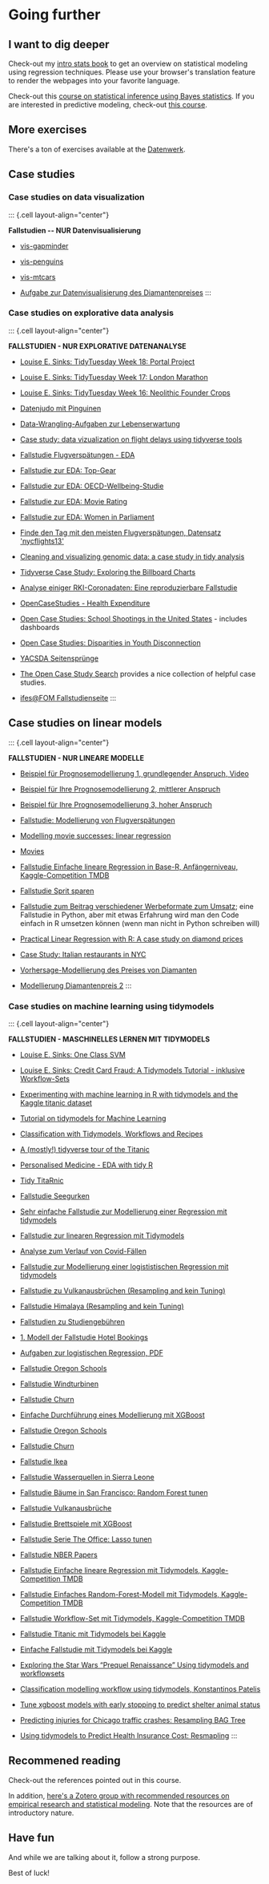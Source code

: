 # Going further


## I want to dig deeper

Check-out my [intro stats book](https://statistik1.netlify.app/) to get an overview on statistical modeling using  regression techniques. Please use your browser's translation feature to render the webpages into your favorite language.


Check-out this [course on statistical inference using Bayes statistics](https://start-bayes.netlify.app/).
If you are interested in predictive modeling, check-out [this course](https://ds1-prognosemodellierung.netlify.app/).


## More exercises

There's a ton of exercises available at the [Datenwerk](https://datenwerk.netlify.app/).


## Case studies



### Case studies on data visualization





::: {.cell layout-align="center"}

**Fallstudien -- NUR Datenvisualisierung**

- [vis-gapminder](https://datenwerk.netlify.app/posts/vis-gapminder/vis-gapminder)

- [vis-penguins](https://datenwerk.netlify.app/posts/vis-penguins/vis-penguins)

- [vis-mtcars](https://datenwerk.netlify.app/posts/vis-mtcars/vis-mtcars)

- [Aufgabe zur Datenvisualisierung des Diamantenpreises](https://data-se.netlify.app/2020/12/07/ex-visualizing-diamonds/)
:::











### Case studies on explorative data analysis





::: {.cell layout-align="center"}

**FALLSTUDIEN - NUR EXPLORATIVE DATENANALYSE**

- [Louise E. Sinks: TidyTuesday Week 18: Portal Project](https://lsinks.github.io/posts/2023-05-02-portal-project/portal.html)

- [Louise E. Sinks: TidyTuesday Week 17: London Marathon](https://lsinks.github.io/posts/2023-04-25-tidytuesday-marathon/marathon.html)

- [Louise E. Sinks: TidyTuesday Week 16: Neolithic Founder Crops](https://lsinks.github.io/posts/2023-04-18-tidytuesday-founder-crops/founder-crops.html)


- [Datenjudo mit Pinguinen](https://allisonhorst.shinyapps.io/dplyr-learnr/#section-welcome)

- [Data-Wrangling-Aufgaben zur Lebenserwartung](https://data-se.netlify.app/2021/02/24/exercises-to-data-wrangling-with-the-tidyverse/)

- [Case study: data vizualization on flight delays using tidyverse tools](https://data-se.netlify.app/2021/02/24/case-study-data-vizualization-on-flight-delays-using-tidyverse-tools/)
- [Fallstudie Flugverspätungen - EDA](https://data-se.netlify.app/2021/03/08/eda-zu-flugversp%C3%A4tungen/)

- [Fallstudie zur EDA: Top-Gear](https://data-se.netlify.app/2021/02/11/yacda-topgear/)

- [Fallstudie zur EDA:  OECD-Wellbeing-Studie](https://data-se.netlify.app/2021/02/11/explorative-datenanalyse-zum-datensatz-oecd-wellbeing/)

- [Fallstudie zur EDA: Movie Rating](https://minimaxir.com/2018/07/imdb-data-analysis/)

- [Fallstudie zur EDA: Women in Parliament](https://github.com/saghirb/WiP-tidyverse/blob/master/doc/WiP-tidyverse.pdf)

- [Finde den Tag mit den meisten Flugverspätungen, Datensatz 'nycflights13'](https://data-se.netlify.app/2021/05/27/datensatz-flights-finde-den-tag-mit-den-meisten-abfl%C3%BCgen/)

- [Cleaning and visualizing genomic data: a case study in tidy analysis](http://varianceexplained.org/r/tidy-genomics/)

- [Tidyverse Case Study: Exploring the Billboard Charts](https://www.njtierney.com/post/2017/11/07/tidyverse-billboard/)

- [Analyse einiger RKI-Coronadaten: Eine reproduzierbare Fallstudie](https://data-se.netlify.app/2021/11/27/analyse-der-rki-coronadaten/)

- [OpenCaseStudies - Health Expenditure](https://www.opencasestudies.org/casestudies/ocs-healthexpenditure.html)

- [Open Case Studies: School Shootings in the United States](https://www.opencasestudies.org/ocs-bp-school-shootings-dashboard/#Motivation) - includes dashboards
 
- [Open Case Studies: Disparities in Youth Disconnection](https://www.opencasestudies.org/ocs-bp-youth-disconnection/)

- [YACSDA Seitensprünge](https://data-se.netlify.app/2021/05/28/yacsda-seitenspr%C3%BCnge/)

- [The Open Case Study Search](https://www.opencasestudies.org/) provides a nice collection of helpful case studies.

- [ifes@FOM Fallstudienseite](https://fallstudien.netlify.app/)
:::











## Case studies on linear models







::: {.cell layout-align="center"}

**FALLSTUDIEN - NUR LINEARE MODELLE**

- [Beispiel für Prognosemodellierung 1, grundlegender Anspruch, Video](https://youtu.be/5pBTHrnRIZY)

- [Beispiel für Ihre Prognosemodellierung 2, mittlerer  Anspruch](https://data-se.netlify.app/2020/11/13/fallstudie-zur-regressionsanalyse-ggplot2movies/)

- [Beispiel für Ihre Prognosemodellierung 3, hoher Anspruch](https://data-se.netlify.app/2021/03/10/fallstudie-modellierung-von-flugversp%C3%A4tungen/)

- [Fallstudie: Modellierung von Flugverspätungen](https://data-se.netlify.app/2021/03/10/fallstudie-modellierung-von-flugversp%C3%A4tungen/)

- [Modelling movie successes: linear regression](https://data-se.netlify.app/2021/02/24/modelling-movie-successes-linear-regression/)

- [Movies](https://data-se.netlify.app/2020/11/13/fallstudie-zur-regressionsanalyse-ggplot2movies/)


- [Fallstudie Einfache lineare Regression in Base-R, Anfängerniveau, Kaggle-Competition TMDB](https://www.kaggle.com/code/ssauer/tmdb-simple-regression-beginners)


- [Fallstudie Sprit sparen](https://data-se.netlify.app/2022/05/02/fallstudie-spritverbrauch/)

- [Fallstudie zum Beitrag verschiedener Werbeformate zum Umsatz](https://www.kaggle.com/code/saikatkumardey/linear-regression-case-study/notebook); eine Fallstudie in Python, aber mit etwas Erfahrung wird man den Code einfach in R umsetzen können (wenn man nicht in Python schreiben will)

- [Practical Linear Regression with R: A case study on diamond prices](https://www.linkedin.com/pulse/practical-linear-regression-r-case-study-diamond-prices-valdeleon/?trk=public_profile_article_view)

- [ Case Study: Italian restaurants in NYC](https://stat-ata-asu.github.io/MultipleAndLogisticRegression/case-study-italian-restaurants-in-nyc.html)

- [Vorhersage-Modellierung des Preises von Diamanten](https://data-se.netlify.app/2021/05/19/vohrersgage-modellierung-des-preises-von-diamanten/)

- [Modellierung Diamantenpreis 2](https://data-se.netlify.app/2021/05/25/modellierung-diamantenpreis-2/)
:::






### Case studies on machine learning using tidymodels






::: {.cell layout-align="center"}

**FALLSTUDIEN - MASCHINELLES LERNEN MIT TIDYMODELS**

- [Louise E. Sinks: One Class SVM](https://lsinks.github.io/posts/2023-03-30-One-Class-SVM/one-class-svm.html)

- [Louise E. Sinks: Credit Card Fraud: A Tidymodels Tutorial - inklusive Workflow-Sets](https://lsinks.github.io/posts/2023-04-11-credit-card-fraud/fraud_tutorial.html)





- [Experimenting with machine learning in R with tidymodels and the Kaggle titanic dataset](https://www.r-bloggers.com/2021/08/experimenting-with-machine-learning-in-r-with-tidymodels-and-the-kaggle-titanic-dataset/)




- [Tutorial on tidymodels for Machine Learning](https://hansjoerg.me/2020/02/09/tidymodels-for-machine-learning/)



- [Classification with Tidymodels, Workflows and Recipes](https://www.kirenz.com/post/2021-02-17-r-classification-tidymodels/)



- [A (mostly!) tidyverse tour of the Titanic](https://www.kaggle.com/code/varimp/a-mostly-tidyverse-tour-of-the-titanic/report)



- [Personalised Medicine - EDA with tidy R](https://www.kaggle.com/code/headsortails/personalised-medicine-eda-with-tidy-r/report)



- [Tidy TitaRnic](https://www.kaggle.com/code/headsortails/tidy-titarnic/report)







- [Fallstudie Seegurken](https://www.tidymodels.org/start/models/)


- [Sehr einfache Fallstudie zur Modellierung einer Regression mit tidymodels](https://juliasilge.com/blog/student-debt/)

- [Fallstudie zur linearen Regression mit Tidymodels](https://www.gmudatamining.com/lesson-10-r-tutorial.html)

- [Analyse zum Verlauf von Covid-Fällen](https://github.com/sebastiansauer/covid-icu)

- [Fallstudie zur Modellierung einer logististischen Regression mit tidymodels](https://onezero.blog/modelling-binary-logistic-regression-using-tidymodels-library-in-r-part-1/)


- [Fallstudie zu Vulkanausbrüchen (Resampling and kein Tuning)](https://juliasilge.com/blog/multinomial-volcano-eruptions/)

- [Fallstudie Himalaya (Resampling and kein Tuning)](https://juliasilge.com/blog/himalayan-climbing/)

- [Fallstudien zu Studiengebühren](https://juliasilge.com/blog/tuition-resampling/)

- [1. Modell der Fallstudie Hotel Bookings](https://www.tidymodels.org/start/case-study/)

- [Aufgaben zur logistischen Regression, PDF](https://github.com/sebastiansauer/datascience1/blob/main/Aufgaben/Thema8-Loesungen1.pdf)

- [Fallstudie Oregon Schools](https://bcullen.rbind.io/post/2020-06-02-tidymodels-decision-tree-learning-in-r/)

- [Fallstudie Windturbinen](https://juliasilge.com/blog/wind-turbine/)

- [Fallstudie Churn](https://www.gmudatamining.com/lesson-13-r-tutorial.html)


- [Einfache Durchführung eines Modellierung mit XGBoost](https://data-se.netlify.app/2020/12/14/titanic-tidymodels-boost/)

- [Fallstudie Oregon Schools](https://bcullen.rbind.io/post/2020-06-02-tidymodels-decision-tree-learning-in-r/)

- [Fallstudie Churn](https://www.gmudatamining.com/lesson-13-r-tutorial.html)

- [Fallstudie Ikea](https://juliasilge.com/blog/ikea-prices/)

- [Fallstudie Wasserquellen in Sierra Leone](https://juliasilge.com/blog/water-sources/)

- [Fallstudie Bäume in San Francisco: Random Forest tunen](https://juliasilge.com/blog/sf-trees-random-tuning/)

- [Fallstudie Vulkanausbrüche](https://juliasilge.com/blog/multinomial-volcano-eruptions/)

- [Fallstudie Brettspiele mit XGBoost](https://juliasilge.com/blog/board-games/)


- [Fallstudie Serie The Office: Lasso tunen](https://juliasilge.com/blog/lasso-the-office/)

- [Fallstudie NBER Papers](https://juliasilge.com/blog/nber-papers/)


- [Fallstudie Einfache lineare Regression mit Tidymodels, Kaggle-Competition TMDB](https://www.kaggle.com/ssauer/simple-linear-model-tidymodels)

- [Fallstudie Einfaches Random-Forest-Modell mit Tidymodels, Kaggle-Competition TMDB](https://www.kaggle.com/code/ssauer/simple-rf-tuned)

- [Fallstudie Workflow-Set mit Tidymodels, Kaggle-Competition TMDB](https://www.kaggle.com/ssauer/tmdb-xgboost-tidymodels)

- [Fallstudie Titanic mit Tidymodels bei Kaggle](https://www.kaggle.com/code/modesty520/a-tutorial-with-tidymodels/report#modeling)

- [Einfache Fallstudie mit Tidymodels bei Kaggle](https://www.kaggle.com/code/benthecoder/tidymodels-in-r-using-measles-data/notebook)


- [Exploring the Star Wars “Prequel Renaissance” Using tidymodels and workflowsets](https://www.r-bloggers.com/2021/04/exploring-the-star-wars-prequel-renaissance-using-tidymodels-and-workflowsets/)


- [Classification modelling workflow using tidymodels, Konstantinos Patelis](https://www.kpatelis.com/posts/2021-04-11-classification-modeling-workflow-using-tidymodels/)

- [Tune xgboost models with early stopping to predict shelter animal status](https://juliasilge.com/blog/shelter-animals/)

- [Predicting injuries for Chicago traffic crashes: Resampling BAG Tree](https://juliasilge.com/blog/chicago-traffic-model/)

- [Using tidymodels to Predict Health Insurance Cost: Resmapling](https://www.r-bloggers.com/2021/02/using-tidymodels-to-predict-health-insurance-cost/)
:::







## Recommened reading



Check-out the references pointed out in this course.

In addition, [here's a Zotero group with recommended resources on empirical research and statistical modeling](https://www.zotero.org/groups/4583286/intro-stats/library).
Note that the resources are of introductory nature.



## Have fun

And while we are talking about it, follow a strong purpose.

Best of luck!





